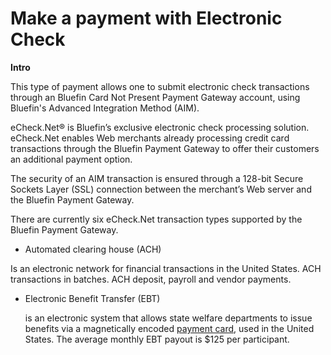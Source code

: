 # Make a payment with Electronic Check

**Intro**

This type of payment allows one to submit electronic check transactions through an Bluefin Card Not Present Payment Gateway account, using Bluefin's Advanced Integration Method \(AIM\).

eCheck.Net® is Bluefin’s exclusive electronic check processing solution. eCheck.Net enables Web merchants already processing credit card transactions through the Bluefin Payment Gateway to offer their customers an additional payment option.

The security of an AIM transaction is ensured through a 128-bit Secure Sockets Layer \(SSL\) connection between the merchant’s Web server and the Bluefin Payment Gateway.

There are currently six eCheck.Net transaction types supported by the Bluefin Payment Gateway.

* Automated clearing house \(ACH\) 

Is an electronic network for financial transactions in the United States. ACH transactions in batches. ACH deposit, payroll and vendor payments.

* Electronic Benefit Transfer \(EBT\)

  is an electronic system that allows state welfare departments to issue benefits via a magnetically encoded [payment card](https://en.wikipedia.org/wiki/Payment_card), used in the United States. The average monthly EBT payout is $125 per participant.



